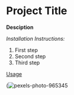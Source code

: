 # Project Title

**Desciption**

*Installation Instructions:*
1. First step
2. Second step
3. Third step

<ins>Usage</ins>

(![pexels-photo-965345](https://github.com/user-attachments/assets/5a9a500e-32ea-469f-8ee5-2a5f2d536429)

